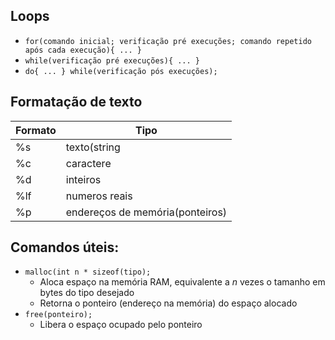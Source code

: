 ## Loops
+ ``for(comando inicial; verificação pré execuções; comando repetido após cada execução){ ... }``
+ ``while(verificação pré execuções){ ... }``
+ ``do{ ... } while(verificação pós execuções);``

## Formatação de texto
Formato | Tipo
-- | --
%s | texto(string
%c | caractere
%d | inteiros
%lf | numeros reais
%p | endereços de memória(ponteiros)

## Comandos úteis:
+ ``malloc(int n * sizeof(tipo);``
	+ Aloca espaço na memória RAM, equivalente a *n* vezes o tamanho em bytes do tipo desejado
	+ Retorna o ponteiro (endereço na memória) do espaço alocado
+ ``free(ponteiro);``
	+ Libera o espaço ocupado pelo ponteiro
